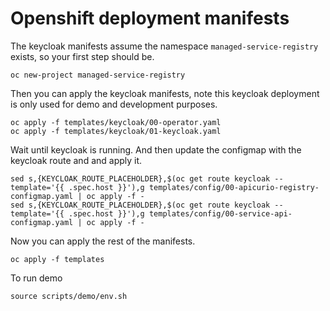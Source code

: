 # Openshift deployment manifests

The keycloak manifests assume the namespace `managed-service-registry` exists, so your first step should be.

```
oc new-project managed-service-registry
```

Then you can apply the keycloak manifests, note this keycloak deployment is only used for demo and development purposes.

```
oc apply -f templates/keycloak/00-operator.yaml
oc apply -f templates/keycloak/01-keycloak.yaml
```

Wait until keycloak is running. And then update the configmap with the keycloak route and and apply it.

```
sed s,{KEYCLOAK_ROUTE_PLACEHOLDER},$(oc get route keycloak --template='{{ .spec.host }}'),g templates/config/00-apicurio-registry-configmap.yaml | oc apply -f -
sed s,{KEYCLOAK_ROUTE_PLACEHOLDER},$(oc get route keycloak --template='{{ .spec.host }}'),g templates/config/00-service-api-configmap.yaml | oc apply -f -
```

Now you can apply the rest of the manifests.
```
oc apply -f templates
```

To run demo

```
source scripts/demo/env.sh
```